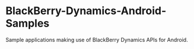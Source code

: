 # BlackBerry-Dynamics-Android-Samples
Sample applications making use of BlackBerry Dynamics APIs for Android.
